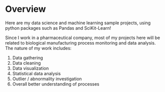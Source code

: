 # Overview
Here are my data science and machine learning sample projects, using python packages such as Pandas and SciKit-Learn! 

Since I work in a pharmaceutical company, most of my projects here will be related to biological manufacturing process monitoring and data analysis. The nature of my work includes:

1. Data gathering
2. Data cleaning
3. Data visualization
4. Statistical data analysis
5. Outlier / abnormality investigation
6. Overall better understanding of processes



